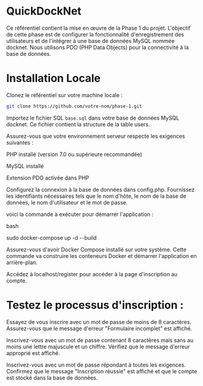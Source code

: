 # QuickDockNet

Ce référentiel contient la mise en œuvre de la Phase 1 du projet. L'objectif de cette phase est de configurer la fonctionnalité d'enregistrement des utilisateurs et de l'intégrer à une base de données MySQL nommée docknet. Nous utilisons PDO (PHP Data Objects) pour la connectivité à la base de données.

# Installation Locale
Clonez le référentiel sur votre machine locale :

```bash
git clone https://github.com/votre-nom/phase-1.git
```
Importez le fichier SQL `base.sql` dans votre base de données MySQL docknet. Ce fichier contient la structure de la table users.

Assurez-vous que votre environnement serveur respecte les exigences suivantes :

PHP installé (version 7.0 ou supérieure recommandée)

MySQL installé

Extension PDO activée dans PHP

Configurez la connexion à la base de données dans config.php. Fournissez les identifiants nécessaires tels que le nom d'hôte, le nom de la base de données, le nom d'utilisateur et le mot de passe.

voici la commande à exécuter pour démarrer l'application :

bash

sudo docker-compose up -d --build

Assurez-vous d'avoir Docker Compose installé sur votre système. Cette commande va construire les conteneurs Docker et démarrer l'application en arrière-plan.

Accédez à localhost/register pour accéder à la page d'inscription au compte.

# Testez le processus d'inscription :

Essayez de vous inscrire avec un mot de passe de moins de 8 caractères. Assurez-vous que le message d'erreur "Formulaire incomplet" est affiché.

Inscrivez-vous avec un mot de passe contenant 8 caractères mais sans au moins une lettre majuscule et un chiffre. Vérifiez que le message d'erreur approprié est affiché.

Inscrivez-vous avec un mot de passe répondant à toutes les exigences. Confirmez que le message "Inscription réussie" est affiché et que le compte est stocké dans la base de données.

